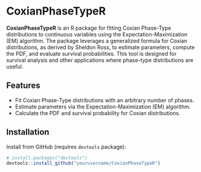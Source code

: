 # CoxianPhaseTypeR

**CoxianPhaseTypeR** is an R package for fitting Coxian Phase-Type distributions to continuous variables using the Expectation-Maximization (EM) algorithm. The package leverages a generalized formula for Coxian distributions, as derived by Sheldon Ross, to estimate parameters, compute the PDF, and evaluate survival probabilities. This tool is designed for survival analysis and other applications where phase-type distributions are useful.

## Features
- Fit Coxian Phase-Type distributions with an arbitrary number of phases.
- Estimate parameters via the Expectation-Maximization (EM) algorithm.
- Calculate the PDF and survival probability for Coxian distributions.

## Installation

Install from GitHub (requires `devtools` package):

```r
# install.packages("devtools")
devtools::install_github("yourusername/CoxianPhaseTypeR")
